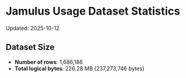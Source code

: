 # Jamulus Usage Dataset Statistics

Updated: 2025-10-12

## Dataset Size
- **Number of rows**: 1,686,186
- **Total logical bytes**: 226.28 MB (237,273,746 bytes)
